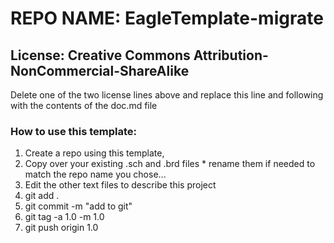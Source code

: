 # REPO NAME: EagleTemplate-migrate

## License: Creative Commons Attribution-NonCommercial-ShareAlike

Delete one of the two license lines above and replace this line and following with the contents of the doc.md file

### How to use this template:

  1. Create a repo using this template, 
  2. Copy over your existing .sch and .brd files
    * rename them if needed to match the repo name you chose...
  3. Edit the other text files to describe this project
  4. git add .
  5. git commit -m "add to git"
  6. git tag -a 1.0 -m 1.0
  7. git push origin 1.0
  
